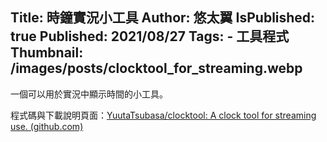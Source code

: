 Title: 時鐘實況小工具
Author: 悠太翼
IsPublished: true
Published: 2021/08/27
Tags:
    - 工具程式
Thumbnail: /images/posts/clocktool_for_streaming.webp
---
一個可以用於實況中顯示時間的小工具。

程式碼與下載說明頁面：[YuutaTsubasa/clocktool: A clock tool for streaming use. (github.com)](https://github.com/YuutaTsubasa/clocktool)